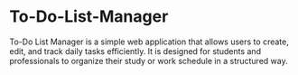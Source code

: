# To-Do-List-Manager
To-Do List Manager is a simple web application that allows users to create, edit, and track daily tasks efficiently.
It is designed for students and professionals to organize their study or work schedule in a structured way.
